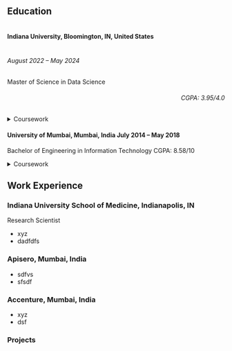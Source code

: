 ## Education
<div><h4 style="display: inline-block"> Indiana University, Bloomington, IN, United States</h4> <h6 style="display: inline-block" align="right">August 2022 – May 2024</h6> </div>
<div>Master of Science in Data Science <h6 align="right">CGPA: 3.95/4.0</h6> </div>
<details>
  <summary>Coursework</summary>
  <ul>
    <li>Applied Machine Learning</li>
    <li>Applied Database Technologies</li>
    <li>Statistics</li>
    <li>Data Visualization</li>
    <li>Big Data Technologies</li>
    <li>Natural Language Processing</li>
    <li>Music Data Mining</li>
    <li>Social Media Informatics</li>
  </ul>
</details>

#### University of Mumbai, Mumbai, India					           	                 	                                                                                                    July 2014 – May 2018
Bachelor of Engineering in Information Technology					 	                  	                                                                                                          CGPA: 8.58/10 
<details>
<summary>Coursework</summary>
- Object Oriented Programming
- Data Structures and Algorthms
- Database Concepts
- Operating Systems
- Computer Networks
- Applied Mathematics
- Web Technologies
- Data Mining and Business Intelligence
- Artificial Intelligence
- Cloud Computing
- Software Engineering
- Virtual Reality
</details>

## Work Experience
### Indiana University School of Medicine, Indianapolis, IN
Research Scientist
- xyz
- dadfdfs

### Apisero, Mumbai, India
- sdfvs
- sfsdf

### Accenture, Mumbai, India
- xyz
- dsf

### Projects
